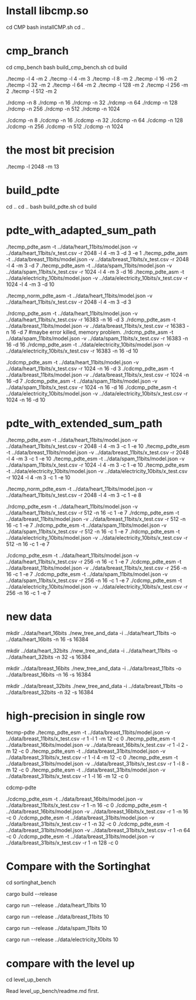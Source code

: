 
# Install libcmp.so
cd CMP
bash installCMP.sh
cd ..


# cmp_branch

cd cmp_bench
bash build_cmp_bench.sh
cd build

./tecmp -l 4 -m 2
./tecmp -l 4 -m 3
./tecmp -l 8 -m 2
./tecmp -l 16 -m 2
./tecmp -l 32 -m 2
./tecmp -l 64 -m 2
./tecmp -l 128 -m 2
./tecmp -l 256 -m 2
./tecmp -l 512 -m 2

./rdcmp -n 8
./rdcmp -n 16
./rdcmp -n 32
./rdcmp -n 64
./rdcmp -n 128
./rdcmp -n 256
./rdcmp -n 512
./rdcmp -n 1024

./cdcmp -n 8
./cdcmp -n 16
./cdcmp -n 32
./cdcmp -n 64
./cdcmp -n 128
./cdcmp -n 256
./cdcmp -n 512
./cdcmp -n 1024

# the most bit precision
./tecmp -l 2048 -m 13

# build_pdte
cd ..
cd ..
bash build_pdte.sh
cd build


# pdte_with_adapted_sum_path

./tecmp_pdte_asm -t ../data/heart_11bits/model.json -v ../data/heart_11bits/x_test.csv -r 2048 -l 4 -m 3 -d 3 -e 1
./tecmp_pdte_asm -t ../data/breast_11bits/model.json -v ../data/breast_11bits/x_test.csv -r 2048 -l 4 -m 3 -d 7
./tecmp_pdte_asm -t ../data/spam_11bits/model.json -v ../data/spam_11bits/x_test.csv -r 1024 -l 4 -m 3 -d 16
./tecmp_pdte_asm -t ../data/electricity_10bits/model.json -v ../data/electricity_10bits/x_test.csv -r 1024 -l 4 -m 3 -d 10

./tecmp_norm_pdte_asm -t ../data/heart_11bits/model.json -v ../data/heart_11bits/x_test.csv -r 2048 -l 4 -m 3 -d 3

./rdcmp_pdte_asm -t ../data/heart_11bits/model.json -v ../data/heart_11bits/x_test.csv -r 16383 -n 16 -d 3
./rdcmp_pdte_asm -t ../data/breast_11bits/model.json -v ../data/breast_11bits/x_test.csv -r 16383 -n 16 -d 7
#maybe error killed, memory problem.
./rdcmp_pdte_asm -t ../data/spam_11bits/model.json -v ../data/spam_11bits/x_test.csv -r 16383 -n 16 -d 16
./rdcmp_pdte_asm -t ../data/electricity_10bits/model.json -v ../data/electricity_10bits/x_test.csv -r 16383 -n 16 -d 10

./cdcmp_pdte_asm -t ../data/heart_11bits/model.json -v ../data/heart_11bits/x_test.csv -r 1024 -n 16 -d 3
./cdcmp_pdte_asm -t ../data/breast_11bits/model.json -v ../data/breast_11bits/x_test.csv -r 1024 -n 16 -d 7
./cdcmp_pdte_asm -t ../data/spam_11bits/model.json -v ../data/spam_11bits/x_test.csv -r 1024 -n 16 -d 16
./cdcmp_pdte_asm -t ../data/electricity_10bits/model.json -v ../data/electricity_10bits/x_test.csv -r 1024 -n 16 -d 10

# pdte_with_extended_sum_path

./tecmp_pdte_esm -t ../data/heart_11bits/model.json -v ../data/heart_11bits/x_test.csv -r 2048 -l 4 -m 3 -c 1 -e 10
./tecmp_pdte_esm -t ../data/breast_11bits/model.json -v ../data/breast_11bits/x_test.csv -r 2048 -l 4 -m 3 -c 1 -e 10
./tecmp_pdte_esm -t ../data/spam_11bits/model.json -v ../data/spam_11bits/x_test.csv -r 1024 -l 4 -m 3 -c 1 -e 10
./tecmp_pdte_esm -t ../data/electricity_10bits/model.json -v ../data/electricity_10bits/x_test.csv -r 1024 -l 4 -m 3 -c 1 -e 10

./tecmp_norm_pdte_esm -t ../data/heart_11bits/model.json -v ../data/heart_11bits/x_test.csv -r 2048 -l 4 -m 3 -c 1 -e 8

./rdcmp_pdte_esm -t ../data/heart_11bits/model.json -v ../data/heart_11bits/x_test.csv -r 512 -n 16 -c 1 -e 7
./rdcmp_pdte_esm -t ../data/breast_11bits/model.json -v ../data/breast_11bits/x_test.csv -r 512 -n 16 -c 1 -e 7
./rdcmp_pdte_esm -t ../data/spam_11bits/model.json -v ../data/spam_11bits/x_test.csv -r 512 -n 16 -c 1 -e 7
./rdcmp_pdte_esm -t ../data/electricity_10bits/model.json -v ../data/electricity_10bits/x_test.csv -r 512 -n 16 -c 1 -e 7

./cdcmp_pdte_esm -t ../data/heart_11bits/model.json -v ../data/heart_11bits/x_test.csv -r 256 -n 16 -c 1 -e 7
./cdcmp_pdte_esm -t ../data/breast_11bits/model.json -v ../data/breast_11bits/x_test.csv -r 256 -n 16 -c 1 -e 7
./cdcmp_pdte_esm -t ../data/spam_11bits/model.json -v ../data/spam_11bits/x_test.csv -r 256 -n 16 -c 1 -e 7
./cdcmp_pdte_esm -t ../data/electricity_10bits/model.json -v ../data/electricity_10bits/x_test.csv -r 256 -n 16 -c 1 -e 7

# new data 

mkdir ../data/heart_16bits 
./new_tree_and_data -i ../data/heart_11bits -o ../data/heart_16bits -n 16 -s 16384 

mkdir ../data/heart_32bits 
./new_tree_and_data -i ../data/heart_11bits -o ../data/heart_32bits -n 32 -s 16384 

mkdir ../data/breast_16bits 
./new_tree_and_data -i ../data/breast_11bits -o ../data/breast_16bits -n 16 -s 16384 

mkdir ../data/breast_32bits 
./new_tree_and_data -i ../data/breast_11bits -o ../data/breast_32bits -n 32 -s 16384 

# high-precision in single row

tecmp-pdte
./tecmp_pdte_esm -t ../data/breast_11bits/model.json -v ../data/breast_11bits/x_test.csv -r 1 -l 1 -m 12 -c 0
./tecmp_pdte_esm -t ../data/breast_16bits/model.json -v ../data/breast_16bits/x_test.csv -r 1 -l 2 -m 12 -c 0
./tecmp_pdte_esm -t ../data/breast_31bits/model.json -v ../data/breast_31bits/x_test.csv -r 1 -l 4 -m 12 -c 0
./tecmp_pdte_esm -t ../data/breast_31bits/model.json -v ../data/breast_31bits/x_test.csv -r 1 -l 8 -m 12 -c 0
./tecmp_pdte_esm -t ../data/breast_31bits/model.json -v ../data/breast_31bits/x_test.csv -r 1 -l 16 -m 12 -c 0

cdcmp-pdte

./cdcmp_pdte_esm -t ../data/breast_16bits/model.json -v ../data/breast_11bits/x_test.csv -r 1 -n 16 -c 0
./cdcmp_pdte_esm -t ../data/breast_16bits/model.json -v ../data/breast_16bits/x_test.csv -r 1 -n 16 -c 0
./cdcmp_pdte_esm -t ../data/breast_31bits/model.json -v ../data/breast_31bits/x_test.csv -r 1 -n 32 -c 0
./cdcmp_pdte_esm -t ../data/breast_31bits/model.json -v ../data/breast_31bits/x_test.csv -r 1 -n 64 -c 0
./cdcmp_pdte_esm -t ../data/breast_31bits/model.json -v ../data/breast_31bits/x_test.csv -r 1 -n 128 -c 0

# Compare with the Sortinghat

cd sortinghat_bench

cargo build --release

cargo run --release ../data/heart_11bits 10

cargo run --release ../data/breast_11bits 10

cargo run --release ../data/spam_11bits 10

cargo run --release ../data/electricity_10bits 10

# compare with the level up

cd level_up_bench

Read level_up_bench/readme.md first.